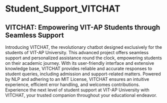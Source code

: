 # Student_Support_VITCHAT
## VITCHAT: Empowering VIT-AP Students through Seamless Support

Introducing VITCHAT, the revolutionary chatbot designed exclusively for the students of VIT-AP University. This advanced project offers seamless support and personalized assistance round the clock, empowering students on their academic journey. With its user-friendly interface and extensive knowledge base, VITCHAT provides reliable and accurate responses to student queries, including admission and support-related matters. Powered by NLP and adhering to an MIT License, VITCHAT ensures an intuitive experience, efficient error handling, and welcomes contributions. Experience the next level of student support at VIT-AP University with VITCHAT, your trusted companion throughout your educational endeavor.
